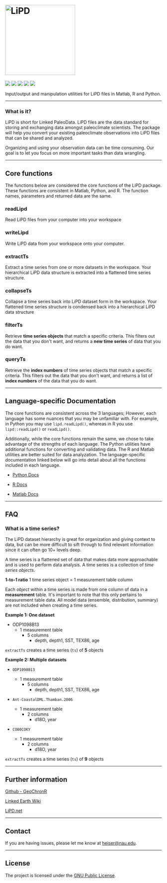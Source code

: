 <h1 align="left">
  <br>
  <a href="http://www.lipd.net"><img src="https://www.dropbox.com/s/kgeyec2b8cft5mo/lipd4.png?raw=1" alt="LiPD" width="225"></a>
</h1>

<p align="left">
  <a href="http://doi.org/10.5281/zenodo.60813"><img src="https://zenodo.org/badge/24036/nickmckay/LiPD-utilities.svg"></a>
  <a href="https://img.shields.io/badge/python-3.4-blue.svg"><img src="https://img.shields.io/badge/python-3.4-blue.svg"></a>
    <a href="https://img.shields.io/badge/matlab-R2017a-red.svg"><img src="https://img.shields.io/badge/matlab-R2017a-red.svg"></a>
      <a href="https://img.shields.io/badge/R-3.3.1-yellow.svg"><img src="https://img.shields.io/badge/R-3.3.1-yellow.svg"></a>
      <a href="https://img.shields.io/badge/license-GPL-brightgreen.svg"><img src="https://img.shields.io/badge/license-GPL-brightgreen.svg"></a>
</p>

Input/output and manipulation utilities for LiPD files in Matlab, R and Python.

-----

### What is it?

LiPD is short for Linked PaleoData. LiPD files are the data standard for storing and exchanging data amongst paleoclimate scientists. The package will help you convert your existing paleoclimate observations into LiPD files that can be shared and analyzed.

Organizing and using your observation data can be time  consuming. Our goal is to let you focus on more important tasks  than data wrangling.


--------

## Core functions

The functions below are considered the core functions of the LiPD package. These functions are consistent in Matlab, Python, and R. The function names, parameters and returned data are the same.

### readLipd

Read LiPD files from your computer into your workspace

### writeLipd

Write LiPD data from your workspace onto your computer.


### extractTs

Extract a time series from one or more datasets in the workspace. Your hierarchical LiPD data structure is extracted into a flattened time series structure.

### collapseTs

Collapse a time series back into LiPD dataset form in the workspace. Your flattened time series structure is condensed back into a hierarchical LiPD data structure

### filterTs

Retrieve **time series objects** that match a specific criteria. This filters out the data that you don't want, and returns a **new time series** of data that you do want.

### queryTs

Retrieve the **index numbers** of time series objects that match a specific criteria. This filters out the data that you don't want, and returns a list of **index numbers** of the data that you do want. 

------

## Language-specific Documentation

The core functions are consistent across the 3 languages; However, each language has some nuances that you may be unfamiliar with. For example, in Python you may use `lipd.readLipd()`, whereas in R you use `lipd::readLipd()` or `readLipd()`. 

Additionally, while the core functions remain the same, we chose to take advantage of the strengths of each language. The Python utilities have additional functions for converting and validating data. The R and Matlab utilities are better suited for data analyzation.
The language-specific documentation linked below will go into detail about all the functions included in each language.

* [Python Docs](http://nickmckay.github.io/LiPD-utilities/python/index.html)

* [R Docs](http://nickmckay.github.io/LiPD-utilities/r/index.html)

* [Matlab Docs](http://nickmckay.github.io/LiPD-utilities/matlab/index.html)

------

## FAQ


### What is a time series?

The LiPD dataset hierarchy is great for organization and giving context to data, but can be more difficult to sift through to find relevant information since it can often go 10+ levels deep. 

A time series is a flattened set of data that makes data more approachable and is used to perform data analysis. A time series is a collection of _time series objects_.

**1-to-1 ratio**
1 time series object = 1 measurement table column

Each _object_ within a time series is made from one column of data in a **measurement** table. It's important to note that this only pertains to measurement table data. All model data (ensemble, distribution, summary) are not included when creating a time series. 

**Example 1: One dataset**

 - ODP1098B13
	- 1 measurement table
		- 5 columns
			- depth,  depth1,  SST,  TEX86,  age

`extractTs` creates a time series (`ts`) of **5** objects

**Example 2: Multiple datasets**

 - `ODP1098B13`
	- 1 measurement table
		- 5 columns
			- depth,  depth1,  SST,  TEX86,  age
			
 - `Ant-CoastalDML.Thamban.2006`
	- 1 measurement table
		- 2 columns
			- d18O, year

 - `CO00COKY`
	- 1 measurement table
		- 2 columns
			- d18O, year
			
`extractTs` creates a time series (`ts`) of **9** objects


------

## Further information

[Github - GeoChronR](https://github.com/nickmckay/GeoChronR)

[Linked Earth Wiki](http://wiki.linked.earth/Main_Page)

[LiPD.net](http://www.lipd.net)

------

## Contact

If you are having issues, please let me know at [heiser@nau.edu](mailto:heiser@nau.edu).


------


## License

The project is licensed under the [GNU Public License](https://github.com/nickmckay/LiPD-utilities/blob/master/Python/LICENSE).
